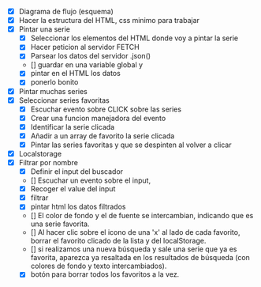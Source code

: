 - [x] Diagrama de flujo (esquema)
- [x] Hacer la estructura del HTML, css minimo para trabajar
- [x] Pintar una serie
  - [x] Seleccionar los elementos del HTML donde voy a pintar la serie
  - [x] Hacer peticion al servidor FETCH
  - [x] Parsear los datos del servidor .json()
  - [] guardar en una variable global y
  - [x] pintar en el HTML los datos
  - [x] ponerlo bonito
- [x] Pintar muchas series
- [x] Seleccionar series favoritas
  - [x] Escuchar evento sobre CLICK sobre las series
  - [x] Crear una funcion manejadora del evento
  - [x] Identificar la serie clicada
  - [x] Añadir a un array de favorito la serie clicada
  - [x] Pintar las series favoritas y que se despinten al volver a clicar
- [x] Localstorage
- [x] Filtrar por nombre
  - [x] Definir el input del buscador
  - [] Escuchar un evento sobre el input,
  - [x] Recoger el value del input
  - [x] filtrar
  - [x] pintar html los datos filtrados
  - [] El color de fondo y el de fuente se intercambian, indicando que es una serie favorita.
  - [] Al hacer clic sobre el icono de una 'x' al lado de
    cada favorito, borrar el favorito clicado de la lista y del localStorage.
  - [] si realizamos una nueva búsqueda y sale una serie que ya es
    favorita, aparezca ya resaltada en los resultados de búsqueda (con colores de fondo y texto
    intercambiados).
  - [x] botón para borrar todos los favoritos a la
        vez.
